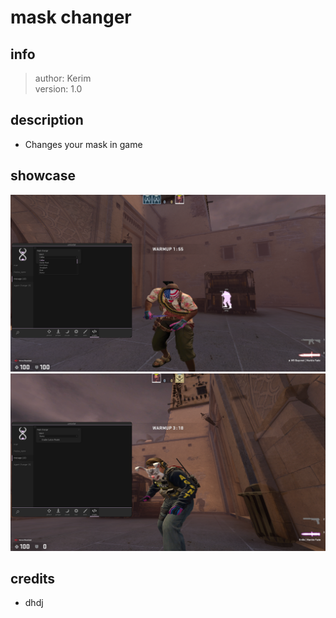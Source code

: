 # mask changer

## info

> author: Kerim\
> version: 1.0

## description

- Changes your mask in game

## showcase

![img_1.png](img_1.png)
![img.png](img.png)

## credits
- dhdj